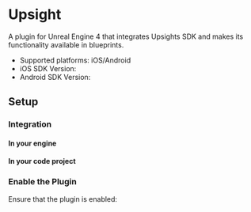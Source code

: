 # Upsight
A plugin for Unreal Engine 4 that integrates Upsights SDK and makes its functionality available in blueprints.

- Supported platforms: iOS/Android
- iOS SDK Version: 
- Android SDK Version:

## Setup

### Integration


#### In your engine



#### In your code project


### Enable the Plugin

Ensure that the plugin is enabled:


